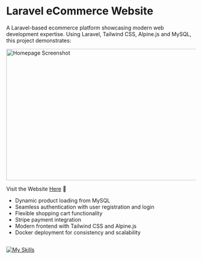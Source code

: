 <h1>Laravel eCommerce Website</h1>

A Laravel-based ecommerce platform showcasing modern web development expertise. Using Laravel, Tailwind CSS, Alpine.js and MySQL, this project demonstrates: 

 <img src="https://pavan-project.site/images/homepage.png" alt="Homepage Screenshot" width="600" height="350">
 

 Visit the Website <a href="https://pavan-project.site" target="_blank">Here</a> 🚀

<ul>
    <li>Dynamic product loading from MySQL</li>  
    <li>Seamless authentication with user registration and login</li> 
    <li>Flexible shopping cart functionality</li> 
    <li>Stripe payment integration</li> 
    <li>Modern frontend with Tailwind CSS and Alpine.js</li> 
    <li>Docker deployment for consistency and scalability </li> 
</ul>

<h2></h2>
<div>
    
[![My Skills](https://skillicons.dev/icons?i=laravel,html,css,php,mysql,tailwindcss,docker)](https://skillicons.dev)
</div>
